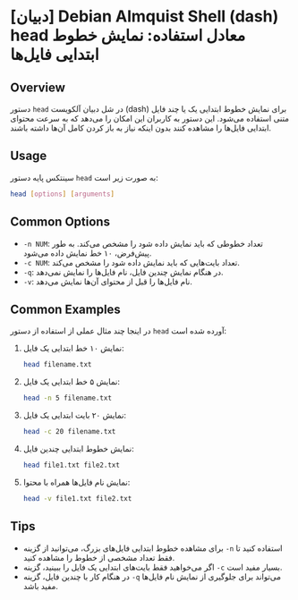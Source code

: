 # [دبیان] Debian Almquist Shell (dash) head معادل استفاده: نمایش خطوط ابتدایی فایل‌ها

## Overview
دستور `head` در شل دبیان آلکویست (dash) برای نمایش خطوط ابتدایی یک یا چند فایل متنی استفاده می‌شود. این دستور به کاربران این امکان را می‌دهد که به سرعت محتوای ابتدایی فایل‌ها را مشاهده کنند بدون اینکه نیاز به باز کردن کامل آن‌ها داشته باشند.

## Usage
سینتکس پایه دستور `head` به صورت زیر است:

```bash
head [options] [arguments]
```

## Common Options
- `-n NUM`: تعداد خطوطی که باید نمایش داده شود را مشخص می‌کند. به طور پیش‌فرض، ۱۰ خط نمایش داده می‌شود.
- `-c NUM`: تعداد بایت‌هایی که باید نمایش داده شود را مشخص می‌کند.
- `-q`: در هنگام نمایش چندین فایل، نام فایل‌ها را نمایش نمی‌دهد.
- `-v`: نام فایل‌ها را قبل از محتوای آن‌ها نمایش می‌دهد.

## Common Examples
در اینجا چند مثال عملی از استفاده از دستور `head` آورده شده است:

1. نمایش ۱۰ خط ابتدایی یک فایل:
   ```bash
   head filename.txt
   ```

2. نمایش ۵ خط ابتدایی یک فایل:
   ```bash
   head -n 5 filename.txt
   ```

3. نمایش ۲۰ بایت ابتدایی یک فایل:
   ```bash
   head -c 20 filename.txt
   ```

4. نمایش خطوط ابتدایی چندین فایل:
   ```bash
   head file1.txt file2.txt
   ```

5. نمایش نام فایل‌ها همراه با محتوا:
   ```bash
   head -v file1.txt file2.txt
   ```

## Tips
- برای مشاهده خطوط ابتدایی فایل‌های بزرگ، می‌توانید از گزینه `-n` استفاده کنید تا فقط تعداد مشخصی از خطوط را مشاهده کنید.
- اگر می‌خواهید فقط بایت‌های ابتدایی یک فایل را ببینید، گزینه `-c` بسیار مفید است.
- در هنگام کار با چندین فایل، گزینه `-q` می‌تواند برای جلوگیری از نمایش نام فایل‌ها مفید باشد.